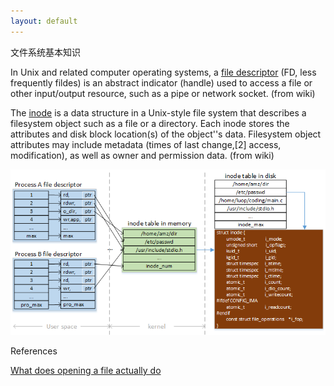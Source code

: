 ```yaml
---
layout: default
---
```


文件系统基本知识

In Unix and related computer operating systems, a [file descriptor] (FD, less frequently fildes) is an abstract indicator (handle) used to access a file or other input/output resource, such as a pipe or network socket. (from wiki)

The [inode] is a data structure in a Unix-style file system that describes a filesystem object such as a file or a directory. Each inode stores the attributes and disk block location(s) of the object''s data. Filesystem object attributes may include metadata (times of last change,[2] access, modification), as well as owner and permission data. (from wiki)

![file descriptor and inode](./../images/fd_inode.png?raw=true)

References

[What does opening a file actually do](https://stackoverflow.com/questions/33495283/what-does-opening-a-file-actually-do)

[inode]:<https://en.wikipedia.org/wiki/Inode>
[file descriptor]:<https://en.wikipedia.org/wiki/File_descriptor>

